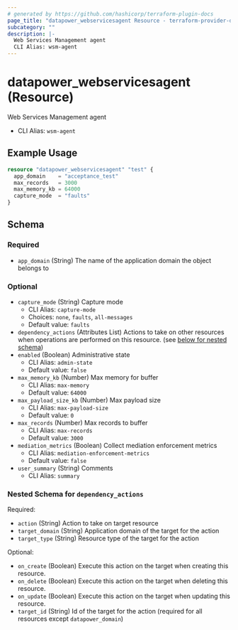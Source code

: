 ```yaml
---
# generated by https://github.com/hashicorp/terraform-plugin-docs
page_title: "datapower_webservicesagent Resource - terraform-provider-datapower"
subcategory: ""
description: |-
  Web Services Management agent
  CLI Alias: wsm-agent
---
```


# datapower_webservicesagent (Resource)

Web Services Management agent
  - CLI Alias: `wsm-agent`

## Example Usage

```terraform
resource "datapower_webservicesagent" "test" {
  app_domain    = "acceptance_test"
  max_records   = 3000
  max_memory_kb = 64000
  capture_mode  = "faults"
}
```

<!-- schema generated by tfplugindocs -->
## Schema

### Required

- `app_domain` (String) The name of the application domain the object belongs to

### Optional

- `capture_mode` (String) Capture mode
  - CLI Alias: `capture-mode`
  - Choices: `none`, `faults`, `all-messages`
  - Default value: `faults`
- `dependency_actions` (Attributes List) Actions to take on other resources when operations are performed on this resource. (see [below for nested schema](#nestedatt--dependency_actions))
- `enabled` (Boolean) Administrative state
  - CLI Alias: `admin-state`
  - Default value: `false`
- `max_memory_kb` (Number) Max memory for buffer
  - CLI Alias: `max-memory`
  - Default value: `64000`
- `max_payload_size_kb` (Number) Max payload size
  - CLI Alias: `max-payload-size`
  - Default value: `0`
- `max_records` (Number) Max records to buffer
  - CLI Alias: `max-records`
  - Default value: `3000`
- `mediation_metrics` (Boolean) Collect mediation enforcement metrics
  - CLI Alias: `mediation-enforcement-metrics`
  - Default value: `false`
- `user_summary` (String) Comments
  - CLI Alias: `summary`

<a id="nestedatt--dependency_actions"></a>
### Nested Schema for `dependency_actions`

Required:

- `action` (String) Action to take on target resource
- `target_domain` (String) Application domain of the target for the action
- `target_type` (String) Resource type of the target for the action

Optional:

- `on_create` (Boolean) Execute this action on the target when creating this resource.
- `on_delete` (Boolean) Execute this action on the target when deleting this resource.
- `on_update` (Boolean) Execute this action on the target when updating this resource.
- `target_id` (String) Id of the target for the action (required for all resources except `datapower_domain`)
